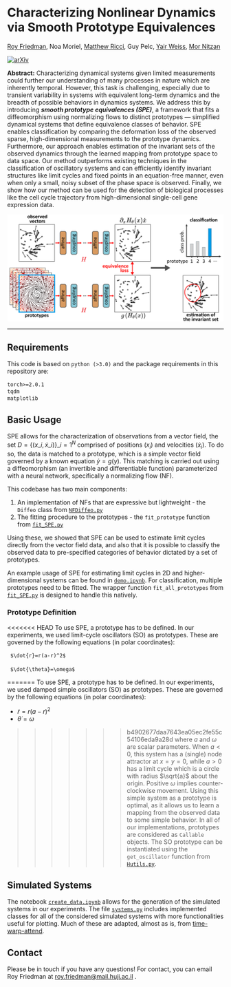 # Characterizing Nonlinear Dynamics via Smooth Prototype Equivalences
[Roy Friedman](https://friedmanroy.github.io/), Noa Moriel, [Matthew Ricci](https://www.matthew-ricci.net/), Guy Pelc, [Yair Weiss](https://www.cs.huji.ac.il/~yweiss/), [Mor Nitzan](https://www.nitzanlab.com/)

[![arXiv](https://img.shields.io/badge/arXiv-0000.00000-red.svg)](https://arxiv.org/abs/0000.00000)


**Abstract:** Characterizing dynamical systems given limited measurements could further our understanding of many processes in nature which are inherently temporal. However, this task is challenging, especially due to transient variability in systems with equivalent long-term dynamics and the breadth of possible behaviors in dynamics systems.  We address this by introducing _**smooth prototype equivalences (SPE)**_, a framework that fits a diffeomorphism using normalizing flows to distinct prototypes — simplified dynamical systems that define equivalence classes of behavior. SPE enables classification by comparing the deformation loss of the observed sparse, high-dimensional measurements to the prototype dynamics. Furthermore, our approach enables estimation of the invariant sets of the observed dynamics through the learned mapping from prototype space to data space. Our method outperforms existing techniques in the classification of oscillatory systems and can efficiently identify invariant structures like limit cycles and fixed points in an equation-free manner, even when only a small, noisy subset of the phase space is observed.  Finally, we show how our method can be used for the detection of biological processes like the cell cycle trajectory from high-dimensional single-cell gene expression data.

![](https://github.com/nitzanlab/prototype-equivalences/blob/main/assets/schematic.png)

---

## Requirements

This code is based on `python (>3.0)` and the package requirements in this repository are:
```
torch>=2.0.1
tqdm
matplotlib
```

## Basic Usage

SPE allows for the characterization of observations from a vector field, the set $D=\{(x\_i,\dot{x}\_i)\}\_{i=1}^N$  comprised of positions ($x_i$) and velocities ($\dot{x}_i$). To do so, the data is matched to a prototype, which is a simple vector field governed by a known equation $\dot{y}=g(y)$. This matching is carried out using a diffeomorphism (an invertible and differentiable function) parameterized with a neural network, specifically a normalizing flow (NF).

This codebase has two main components: 
1. An implementation of NFs that are expressive but lightweight - the `Diffeo` class from [`NFDiffeo.py`](https://github.com/nitzanlab/prototype-equivalences/blob/main/NFDiffeo.py)
2. The fitting procedure to the prototypes - the `fit_prototype` function from [`fit_SPE.py`](https://github.com/nitzanlab/prototype-equivalences/blob/main/fit_SPE.py)

Using these, we showed that SPE can be used to estimate limit cycles directly from the vector field data, and also that it is possible to classify the observed data to pre-specified categories of behavior dictated by a set of prototypes.

An example usage of SPE for estimating limit cycles in 2D and higher-dimensional systems can be found in [`demo.ipynb`](https://github.com/nitzanlab/prototype-equivalences/blob/main/demo.ipynb). For classification, multiple prototypes need to be fitted. The wrapper function `fit_all_prototypes` from [`fit_SPE.py`](https://github.com/nitzanlab/prototype-equivalences/blob/main/fit_SPE.py) is designed to handle this natively. 

### Prototype Definition

<<<<<<< HEAD
To use SPE, a prototype has to be defined. In our experiments, we used limit-cycle oscillators (SO) as prototypes. These are governed by the following equations (in polar coordinates):

	 $\dot{r}=r(a-r)^2$

	 $\dot{\theta}=\omega$

=======
To use SPE, a prototype has to be defined. In our experiments, we used damped simple oscillators (SO) as prototypes. These are governed by the following equations (in polar coordinates):
- $\dot{r}=r(a-r)^2$
- $\dot{\theta}=\omega$
  
>>>>>>> b4902677daa7643ea05ec2fe55c54106eda9a28d
where $a$ and $\omega$ are scalar parameters. When $a<0$, this system has a (single) node attractor at $x=y=0$, while $a>0$ has a limit cycle which is a circle with radius $\sqrt{a}$  about the origin. Positive $\omega$ implies counter-clockwise movement. Using this simple system as a prototype is optimal, as it allows us to learn a mapping from the observed data to some simple behavior. In all of our implementations, prototypes are considered as `Callable` objects. The SO prototype can be instantiated using the `get_oscillator` function from [`Hutils.py`](https://github.com/nitzanlab/prototype-equivalences/blob/main/Hutils.py).

## Simulated Systems

The notebook [`create_data.ipynb`](https://github.com/nitzanlab/prototype-equivalences/blob/main/create_data.ipynb) allows for the generation of the simulated systems in our experiments. The file [`systems.py`](https://github.com/nitzanlab/prototype-equivalences/blob/main/create_data.ipynb) includes implemented classes for all of the considered simulated systems with more functionalities useful for plotting. Much of these are adapted, almost as is, from [time-warp-attend](https://github.com/nitzanlab/time-warp-attend).

## Contact

Please be in touch if you have any questions! For contact, you can email Roy Friedman at roy.friedman@mail.huji.ac.il .
